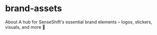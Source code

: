 # brand-assets
About A hub for SenseShift's essential brand elements – logos, stickers, visuals, and more 💅
